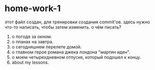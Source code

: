 # home-work-1
этот файл создан, для тренировки создания commit'ов.
здесь нужно что-то написать, чтобы затем изменить.
о чём писать?
1. о погоде за окном.
2. о планах на завтра.
3. о сегодняшнем перелете домой.
4. о главном герое романа джека лондона "мартин иден".
5. о моем четырехдневном отпуске, который подошел к концу.
6. about my lessons.

